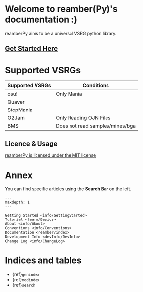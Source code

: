 # Welcome to reamber(Py)'s documentation :)

reamberPy aims to be a universal VSRG python library.

## [**Get Started Here**](info/GettingStarted)

# Supported VSRGs

| Supported VSRGs | Conditions                      |
|-----------------|---------------------------------|
| osu!            | Only Mania                      |
| Quaver          |                                 |
| StepMania       |                                 |
| O2Jam           | Only Reading OJN Files          |
| BMS             | Does not read samples/mines/bga |

## Licence & Usage

[reamberPy is licensed under the MIT license](https://github.com/Eve-ning/reamberPy/blob/master/LICENSE)

# Annex

You can find specific articles using the **Search Bar** on the left.

```{toctree}
---
maxdepth: 1
---

Getting Started <info/GettingStarted>
Tutorial <learn/Basics>
About <info/About>
Conventions <info/Conventions>
Documentation <reamber/index>
Development Info <devInfo/DevInfo>
Change Log <info/ChangeLog>
```

# Indices and tables

* {ref}`genindex`
* {ref}`modindex`
* {ref}`search`

